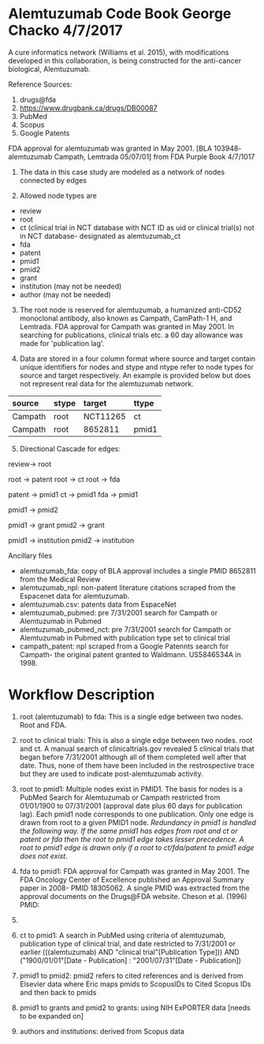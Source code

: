 #  Alemtuzumab Code Book George Chacko 4/7/2017

A cure informatics network (Williams et al. 2015), with
modifications developed in this collaboration, is being constructed
for the anti-cancer biological, Alemtuzumab.

Reference Sources:

1. drugs@fda
2. https://www.drugbank.ca/drugs/DB00087
3. PubMed
4. Scopus
5. Google Patents

FDA approval for alemtuzumab was granted in May 2001. [BLA 103948-
alemtuzumab Campath, Lemtrada 05/07/01] from FDA Purple Book 4/7/1017

1. The data in this case study are modeled as a network of nodes
connected by edges 

2. Allowed node types are 

* review 
* root 
* ct (clinical trial in NCT database with NCT ID as uid or
clinical trial(s) not in NCT database- designated as alemtuzumab_ct
* fda 
* patent
* pmid1 
* pmid2 
* grant 
* institution (may not be needed) 
* author (may not be needed)

3. The root node is reserved for alemtuzumab, a humanized anti-CD52
monoclonal antibody, also known as Campath, CamPath-1 H, and
Lemtrada. FDA approval for Campath was granted in May 2001. In
searching for publications, clinical trials etc. a 60 day allowance
was made for 'publication lag'.

4. Data are stored in a four column format where source and target
contain unique identifiers for nodes and stype and ntype refer to node
types for source and target respectively. An example is provided below
but  does not  represent real data for the alemtuzumab network.

| source | stype | target | ttype |
|  :---   | :--- | :--- | :--- |
| Campath | root | NCT11265 | ct |
| Campath | root | 8652811  | pmid1 |

5. Directional Cascade for edges:

review-> root

root -> patent
root -> ct
root -> fda

patent -> pmid1
ct -> pmid1
fda -> pmid1

pmid1 -> pmid2

pmid1 -> grant
pmid2 -> grant

pmid1 -> institution
pmid2 -> institution


Ancillary files 

* alemtuzumab_fda: copy of BLA approval includes a
single PMID 8652811 from the Medical Review 
* alemtuzumab_npl: non-patent literature citations scraped from the 
Espacenet data for alemtuzumab.  
* alemtuzumab.csv: patents data from EspaceNet 
* alemtuzumab_pubmed: pre 7/31/2001 search for Campath or Alemtuzumab in
Pubmed 
* alemtuzumab_pubmed_nct: pre 7/31/2001 search for Campath or
Alemtuzumab in Pubmed with publication type set to clinical trial 
* campath_patent: npl scraped from a Google Patennts search for Campath-
the original patent granted to Waldmann. US5846534A in 1998.

# Workflow Description

1. root (alemtuzumab) to fda: This is a single edge between two
nodes. Root and FDA.  

2. root to clinical trials: This is also a
single edge between two nodes. root and ct. A manual search of
clinicaltrials.gov revealed 5 clinical trials that began before
7/31/2001 although all of them completed well after that date. Thus,
none of them have been included in the restrospective trace but they
are used to indicate post-alemtuzumab activity.

3. root to pmid1: Multiple nodes exist in PMID1. The basis for nodes
is a PubMed Search for Alemtuzumab or Campath restricted from
01/01/1900 to 07/31/2001 (approval date plus 60 days for publication
lag). Each pmid1 node corresponds to one publication. Only one edge is
drawn from root to a given PMID1 node. *Redundancy in pmid1 is handled
the following way. If the same pmid1 has edges from root and ct or
patent or fda then the root to pmid1 edge takes lesser precedence. A
root to pmid1 edge is drawn only if a root to ct/fda/patent to pmid1
edge does not exist.*

4. fda to pmid1: FDA approval for Campath was granted in May 2001. The
FDA Oncology Center of Excellence published an Approval Summary paper
in 2008- PMID 18305062. A single PMID was extracted from the approval
documents on the Drugs@FDA website. Cheson et al. (1996) PMID:
8652811.

5. ct to pmid1: A search in PubMed using criteria of alemtuzumab,
publication type of clinical trial, and date restricted to 7/31/2001
or earlier (((alemtuzumab) AND "clinical trial"[Publication Type]))
AND ("1900/01/01"[Date - Publication] : "2001/07/31"[Date -
Publication])

6. pmid1 to pmid2: pmid2 refers to cited references and is derived
from Elsevier data where Eric maps pmids to ScopusIDs to Cited Scopus
IDs and then back to pmids

7. pmid1 to grants and pmid2 to grants: using NIH ExPORTER data [needs
to be expanded on]

8. authors and institutions: derived from Scopus data
 










